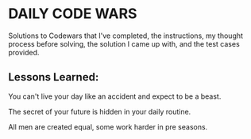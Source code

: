 # DAILY CODE WARS
Solutions to Codewars that I've completed, the instructions, my thought process before solving, the solution I came up with, and the test cases provided. 

## Lessons Learned:
You can't live your day like an accident and expect to be a beast.

The secret of your future is hidden in your daily routine.

All men are created equal, some work harder in pre seasons.